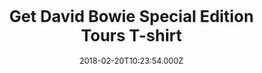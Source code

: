 ---
campaign-uuid: "c-fe266e5f-53a4-44d6-9c64-c63aeceb8c8a"
type: "Product"
category: "Fashion"
date: "2018-02-20T10:23:54.000Z"
end-date: "2018-07-31T23:59:00.000Z"
disable-form: false
is_promoted: false
has_entry_page: false
title: "Get David Bowie Special Edition Tours T-shirt"
competition-description: "From the special edition range 'Tours that Rocked the World'…\
  \ here comes the official and unique David Bowie’s 1978 World Tour T-shirt. \r\n\
  Available in different sizes, this classic design in black tones with David Bowie’\
  s '1978 World Tour' logo motif printed, will make you stand out. \r\n<p>Be the biggest\
  \ Ziggy Stardust fan with this special edition. Buy it now!</p>"
banner-img: "https://assets.expresslyapp.com/asset-71b8aa96-fd18-4d90-ad97-79359a5fa6bb.jpg"
logo-left-href: "https://nmemerch.com/collections/best-selling/products/ttrtw-david-bowie-mens-t-shirt?variant=39824012549"
logo-left-image: "nmemerch-logo.jpg"
logo-left-title: "NME Merch"
has-winner: false
country-restrictions:
- "GB"
---